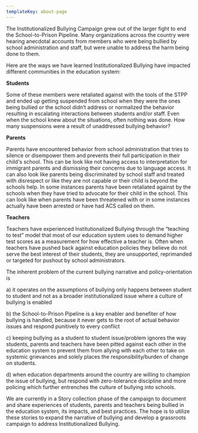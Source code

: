 ```yaml
---
templateKey: about-page
---
```

The Institutionalized Bullying Campaign grew out of the larger fight to end the School-to-Prison Pipeline. Many organizations across the country were hearing anecdotal accounts from members who were being bullied by school administration and staff, but were unable to address the harm being done to them.

 Here are the ways we have learned Institutionalized Bullying have  impacted different communities in the education system:

**Students**

Some of these members were retaliated against with the tools of the STPP and ended up getting suspended from school when they were the ones being bullied or the school didn’t address or normalized the behavior resulting in escalating interactions between students and/or staff. Even when the school knew about the situations, often nothing was done. How many suspensions were a result of unaddressed bullying behavior? 

**Parents**

Parents have encountered behavior from school administration that tries to silence or disempower them and prevents their full participation in their child's school. This can be look like not having access to interpretation for immigrant parents and dismissing their concerns due to language access. It can also look like parents being discriminated by school staff and treated with disrespect or like they are not capable or their child is beyond the schools help. In some instances parents have been retaliated against by the schools when they have tried to advocate for their child in the school. This can look like when parents have been threatened with or in some instances actually have been arrested or have had ACS called on them.

**Teachers**

Teachers have experienced Institutionalized Bullying through the “teaching to test” model that most of our education system uses to demand higher test scores as a measurement for how effective a teacher is. Often when teachers have pushed back against education policies they believe do not serve the best interest of their students, they are unsupported, reprimanded or targeted for pushout by school administrators. 

The inherent problem of the current bullying narrative and policy-orientation is

a) it operates on the assumptions of bullying only happens between student to student and not as a broader institutionalized issue where a culture of bullying is enabled 

b) the School-to-Prison Pipeline is a key enabler and benefiter of how  bullying is handled, because it never gets to the root of actual behavior issues and respond punitively to every conflict

c) keeping bullying as a student to student issue/problem ignores the way students, parents and teachers have been pitted against each other in the education system to prevent them from allying with each other to take on systemic grievances and solely places the responsibility/burden of change on students.

d) when education departments around the country are willing to champion the issue of bullying, but respond with zero-tolerance discipline and more policing which further entrenches the culture of bullying into schools.

We are currently in a Story collection phase of the campaign to document and share experiences of students, parents and teachers being bullied in the education system, its impacts, and best practices. The hope is to utilize these stories to expand the narrative of bullying and develop a grassroots campaign to address Institutionalized Bullying.